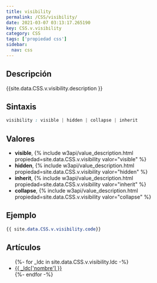 ```yaml
---
title: visibility
permalink: /CSS/visibility/
date: 2021-03-07 03:13:17.265190
key: CSS.v.visibility
category: CSS
tags: ['propiedad css']
sidebar: 
  nav: css
---
```


## Descripción
{{site.data.CSS.v.visibility.description }}

## Sintaxis
~~~css
visibility : visible | hidden | collapse | inherit
~~~

## Valores
* **visible**,  {% include w3api/value_description.html propiedad=site.data.CSS.v.visibility valor="visible" %}
* **hidden**,  {% include w3api/value_description.html propiedad=site.data.CSS.v.visibility valor="hidden" %}
* **inherit**,  {% include w3api/value_description.html propiedad=site.data.CSS.v.visibility valor="inherit" %}
* **collapse**,  {% include w3api/value_description.html propiedad=site.data.CSS.v.visibility valor="collapse" %}

## Ejemplo
~~~css
{{ site.data.CSS.v.visibility.code}}
~~~

## Artículos
<ul>
{%- for _ldc in site.data.CSS.v.visibility.ldc -%}
   <li>
       <a href="{{_ldc['url'] }}">{{ _ldc['nombre'] }}</a>
   </li>
{%- endfor -%}
</ul>

